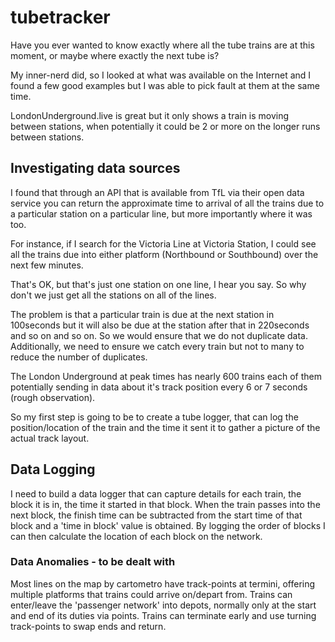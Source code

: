# tubetracker
Have you ever wanted to know exactly where all the tube trains are at this moment, or maybe where exactly the next tube is?

My inner-nerd did, so I looked at what was available on the Internet and I found a few good examples but I was able to pick fault at them at the same time. 

LondonUnderground.live is great but it only shows a train is moving between stations, when potentially it could be 2 or more on the longer runs between stations. 

## Investigating data sources

I found that through an API that is available from TfL via their open data service you can return the approximate time to arrival of all the trains due to a particular station on a particular line, but more importantly where it was too. 

For instance, if I search for the Victoria Line at Victoria Station, I could see all the trains due into either platform (Northbound or Southbound) over the next few minutes. 

That's OK, but that's just one station on one line, I hear you say. So why don't we just get all the stations on all of the lines. 

The problem is that a particular train is due at the next station in 100seconds but it will also be due at the station after that in 220seconds and so on and so on. So we would ensure that we do not duplicate data. Additionally, we need to ensure we catch every train but not to many to reduce the number of duplicates. 

The London Underground at peak times has nearly 600 trains each of them potentially sending in data about it's track position every 6 or 7 seconds (rough observation). 

So my first step is going to be to create a tube logger, that can log the position/location of the train and the time it sent it to gather a picture of the actual track layout. 


## Data Logging

I need to build a data logger that can capture details for each train, the block it is in, the time it started in that block. When the train passes into the next block, the finish time can be subtracted from the start time of that block and a 'time in block' value is obtained. By logging the order of blocks I can then calculate the location of each block on the network.

### Data Anomalies - to be dealt with
Most lines on the map by cartometro have track-points at termini, offering multiple platforms that trains could arrive on/depart from.
Trains can enter/leave the 'passenger network' into depots, normally only at the start and end of its duties via points.
Trains can terminate early and use turning track-points to swap ends and return.


